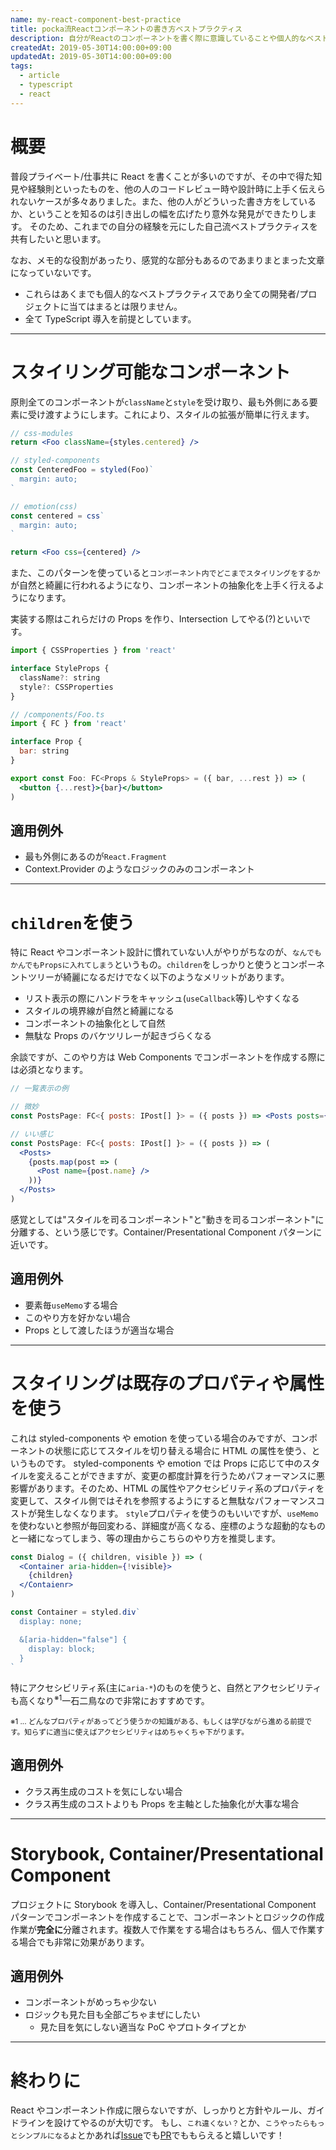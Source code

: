 ```yaml
---
name: my-react-component-best-practice
title: pocka流Reactコンポーネントの書き方ベストプラクティス
description: 自分がReactのコンポーネントを書く際に意識していることや個人的なベストプラクティスを共有するよ
createdAt: 2019-05-30T14:00:00+09:00
updatedAt: 2019-05-30T14:00:00+09:00
tags:
  - article
  - typescript
  - react
---
```


# 概要

普段プライベート/仕事共に React を書くことが多いのですが、その中で得た知見や経験則といったものを、他の人のコードレビュー時や設計時に上手く伝えられないケースが多々ありました。また、他の人がどういった書き方をしているか、ということを知るのは引き出しの幅を広げたり意外な発見ができたりします。
そのため、これまでの自分の経験を元にした自己流ベストプラクティスを共有したいと思います。

なお、メモ的な役割があったり、感覚的な部分もあるのであまりまとまった文章になっていないです。

- これらはあくまでも個人的なベストプラクティスであり全ての開発者/プロジェクトに当てはまるとは限りません。
- 全て TypeScript 導入を前提としています。

---

# スタイリング可能なコンポーネント

原則全てのコンポーネントが`className`と`style`を受け取り、最も外側にある要素に受け渡すようにします。これにより、スタイルの拡張が簡単に行えます。

```jsx
// css-modules
return <Foo className={styles.centered} />

// styled-components
const CenteredFoo = styled(Foo)`
  margin: auto;
`

// emotion(css)
const centered = css`
  margin: auto;
`

return <Foo css={centered} />
```

また、このパターンを使っていると`コンポーネント内でどこまでスタイリングをするか`が自然と綺麗に行われるようになり、コンポーネントの抽象化を上手く行えるようになります。

実装する際はこれらだけの Props を作り、Intersection してやる(?)といいです。

```jsx
import { CSSProperties } from 'react'

interface StyleProps {
  className?: string
  style?: CSSProperties
}

// /components/Foo.ts
import { FC } from 'react'

interface Prop {
  bar: string
}

export const Foo: FC<Props & StyleProps> = ({ bar, ...rest }) => (
  <button {...rest}>{bar}</button>
)
```

## 適用例外

- 最も外側にあるのが`React.Fragment`
- Context.Provider のようなロジックのみのコンポーネント

---

# `children`を使う

特に React やコンポーネント設計に慣れていない人がやりがちなのが、`なんでもかんでもPropsに入れてしまう`というもの。`children`をしっかりと使うとコンポーネントツリーが綺麗になるだけでなく以下のようなメリットがあります。

- リスト表示の際にハンドラをキャッシュ(`useCallback`等)しやすくなる
- スタイルの境界線が自然と綺麗になる
- コンポーネントの抽象化として自然
- 無駄な Props のバケツリレーが起きづらくなる

余談ですが、このやり方は Web Components でコンポーネントを作成する際には必須となります。

```jsx
// 一覧表示の例

// 微妙
const PostsPage: FC<{ posts: IPost[] }> = ({ posts }) => <Posts posts={posts} />

// いい感じ
const PostsPage: FC<{ posts: IPost[] }> = ({ posts }) => (
  <Posts>
    {posts.map(post => (
      <Post name={post.name} />
    ))}
  </Posts>
)
```

感覚としては"スタイルを司るコンポーネント"と"動きを司るコンポーネント"に分離する、という感じです。Container/Presentational Component パターンに近いです。

## 適用例外

- 要素毎`useMemo`する場合
- このやり方を好かない場合
- Props として渡したほうが適当な場合

---

# スタイリングは既存のプロパティや属性を使う

これは styled-components や emotion を使っている場合のみですが、コンポーネントの状態に応じてスタイルを切り替える場合に HTML の属性を使う、というものです。
styled-components や emotion では Props に応じて中のスタイルを変えることができますが、変更の都度計算を行うためパフォーマンスに悪影響があります。そのため、HTML の属性やアクセシビリティ系のプロパティを変更して、スタイル側ではそれを参照するようにすると無駄なパフォーマンスコストが発生しなくなります。
`style`プロパティを使うのもいいですが、`useMemo`を使わないと参照が毎回変わる、詳細度が高くなる、座標のような超動的なものと一緒になってしまう、等の理由からこちらのやり方を推奨します。

```jsx
const Dialog = ({ children, visible }) => (
  <Container aria-hidden={!visible}>
    {children}
  </Contaienr>
)

const Container = styled.div`
  display: none;

  &[aria-hidden="false"] {
    display: block;
  }
`
```

特にアクセシビリティ系(主に`aria-*`)のものを使うと、自然とアクセシビリティも高くなり<sup>※1</sup>一石二鳥なので非常におすすめです。

<small>※1 ... どんなプロパティがあってどう使うかの知識がある、もしくは学びながら進める前提です。知らずに適当に使えばアクセシビリティはめちゃくちゃ下がります。</small>

## 適用例外

- クラス再生成のコストを気にしない場合
- クラス再生成のコストよりも Props を主軸とした抽象化が大事な場合

---

# Storybook, Container/Presentational Component

プロジェクトに Storybook を導入し、Container/Presentational Component パターンでコンポーネントを作成することで、コンポーネントとロジックの作成作業が**完全に**分離されます。複数人で作業をする場合はもちろん、個人で作業する場合でも非常に効果があります。

## 適用例外

- コンポーネントがめっちゃ少ない
- ロジックも見た目も全部ごちゃまぜにしたい
  - 見た目を気にしない適当な PoC やプロトタイプとか

---

# 終わりに

React やコンポーネント作成に限らないですが、しっかりと方針やルール、ガイドラインを設けてやるのが大切です。
もし、`これ違くない？`とか、`こうやったらもっとシンプルになるよ`とかあれば[Issue](https://github.com/pocka/log.pocka.io/issues)でも[PR](https://github.com/pocka/log.pocka.io/edit/master/posts/my-react-component-best-practice.md)でももらえると嬉しいです！
